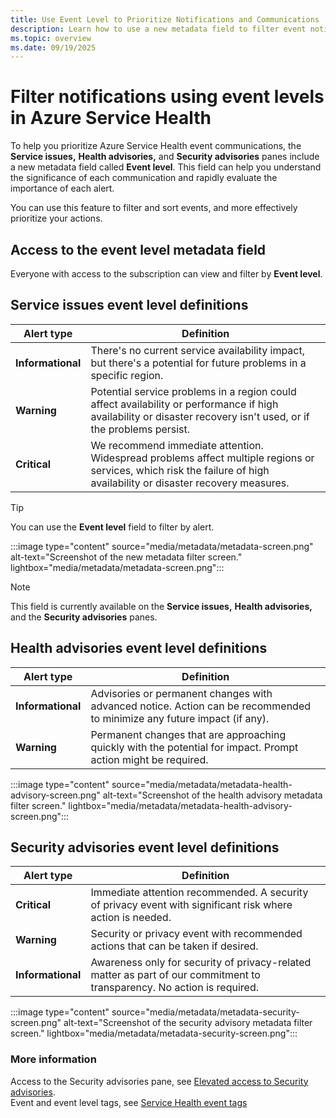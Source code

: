 ```yaml
---
title: Use Event Level to Prioritize Notifications and Communications
description: Learn how to use a new metadata field to filter event notifications in Azure Service Health.
ms.topic: overview
ms.date: 09/19/2025
---
```


# Filter notifications using event levels in Azure Service Health

To help you prioritize Azure Service Health event communications, the **Service issues,** **Health advisories,** and **Security advisories** panes include a new metadata field called **Event level**. This field can help you understand the significance of each communication and rapidly evaluate the importance of each alert.

You can use this feature to filter and sort events, and more effectively prioritize your actions.

## Access to the event level metadata field
Everyone with access to the subscription can view and filter by **Event level**.

## Service issues event level definitions

|Alert type|Definition|
|-----|-----|
|**Informational**|There's no current service availability impact, but there's a potential for future problems in a specific region.|
|**Warning**|Potential service problems in a region could affect availability or performance if high availability or disaster recovery isn't used, or if the problems persist.|
|**Critical**|We recommend immediate attention. Widespread problems affect multiple regions or services, which risk the failure of high availability or disaster recovery measures.|

> [!TIP]
> You can use the **Event level** field to filter by alert.

:::image type="content" source="media/metadata/metadata-screen.png" alt-text="Screenshot of the new metadata filter screen." lightbox="media/metadata/metadata-screen.png":::


> [!NOTE]
> This field is currently available on the **Service issues,** **Health advisories,** and the **Security advisories** panes.

## Health advisories event level definitions


|Alert type|Definition|
|-----|-----|
|**Informational**|Advisories or permanent changes with advanced notice. Action can be recommended to minimize any future impact (if any).|
|**Warning**|Permanent changes that are approaching quickly with the potential for impact. Prompt action might be required.|


:::image type="content" source="media/metadata/metadata-health-advisory-screen.png" alt-text="Screenshot of the health advisory metadata filter screen." lightbox="media/metadata/metadata-health-advisory-screen.png":::

## Security advisories event level definitions

|Alert type|Definition|
|-----|-----|
|**Critical**|Immediate attention recommended. A security of privacy event with significant risk where action is needed.|
|**Warning**|Security or privacy event with recommended actions that can be taken if desired.|
|**Informational**| Awareness only for security of privacy-related matter as part of our commitment to transparency. No action is required.|

:::image type="content" source="media/metadata/metadata-security-screen.png" alt-text="Screenshot of the security advisory metadata filter screen." lightbox="media/metadata/metadata-security-screen.png":::


### More information
Access to the Security advisories pane, see [Elevated access to Security advisories](security-advisories-elevated-access.md).<br>
Event and event level tags, see [Service Health event tags](service-health-event-tags.md)
